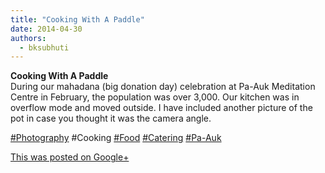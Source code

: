 ```yaml
---
title: "Cooking With A Paddle"
date: 2014-04-30
authors: 
  - bksubhuti
---
```


**Cooking With A Paddle**  
﻿﻿﻿﻿﻿﻿﻿﻿During our mahadana (big donation day) celebration at Pa-Auk Meditation Centre in February, the population was over 3,000. Our kitchen was in overflow mode and moved outside. I have included another picture of the pot in case you thought it was the camera angle.  
  
  
[#Photography](https://plus.google.com/s/%23Photography)﻿ ﻿#Cooking [#Food](https://plus.google.com/s/%23Food) [#Catering](https://plus.google.com/s/%23Catering) [#Pa-Auk](https://plus.google.com/s/%23Pa-Auk)﻿ ﻿

[This was posted on Google+](https://plus.google.com/+BhikkhuSubhuti/posts/DhtU2rhzwiw)